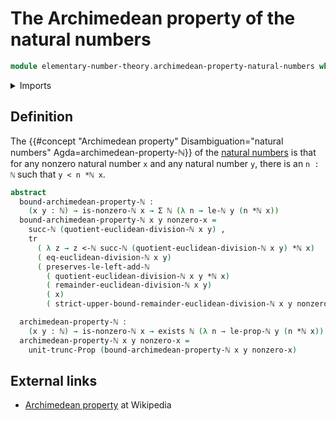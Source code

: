 # The Archimedean property of the natural numbers

```agda
module elementary-number-theory.archimedean-property-natural-numbers where
```

<details><summary>Imports</summary>

```agda
open import elementary-number-theory.euclidean-division-natural-numbers
open import elementary-number-theory.multiplication-natural-numbers
open import elementary-number-theory.natural-numbers
open import elementary-number-theory.nonzero-natural-numbers
open import elementary-number-theory.strict-inequality-natural-numbers

open import foundation.dependent-pair-types
open import foundation.existential-quantification
open import foundation.propositional-truncations
open import foundation.transport-along-identifications
```

</details>

## Definition

The
{{#concept "Archimedean property" Disambiguation="natural numbers" Agda=archimedean-property-ℕ}}
of the [natural numbers](elementary-number-theory.natural-numbers.md) is that
for any nonzero natural number `x` and any natural number `y`, there is an
`n : ℕ` such that `y < n *ℕ x`.

```agda
abstract
  bound-archimedean-property-ℕ :
    (x y : ℕ) → is-nonzero-ℕ x → Σ ℕ (λ n → le-ℕ y (n *ℕ x))
  bound-archimedean-property-ℕ x y nonzero-x =
    succ-ℕ (quotient-euclidean-division-ℕ x y) ,
    tr
      ( λ z → z <-ℕ succ-ℕ (quotient-euclidean-division-ℕ x y) *ℕ x)
      ( eq-euclidean-division-ℕ x y)
      ( preserves-le-left-add-ℕ
        ( quotient-euclidean-division-ℕ x y *ℕ x)
        ( remainder-euclidean-division-ℕ x y)
        ( x)
        ( strict-upper-bound-remainder-euclidean-division-ℕ x y nonzero-x))

  archimedean-property-ℕ :
    (x y : ℕ) → is-nonzero-ℕ x → exists ℕ (λ n → le-prop-ℕ y (n *ℕ x))
  archimedean-property-ℕ x y nonzero-x =
    unit-trunc-Prop (bound-archimedean-property-ℕ x y nonzero-x)
```

## External links

- [Archimedean property](https://en.wikipedia.org/wiki/Archimedean_property) at
  Wikipedia
